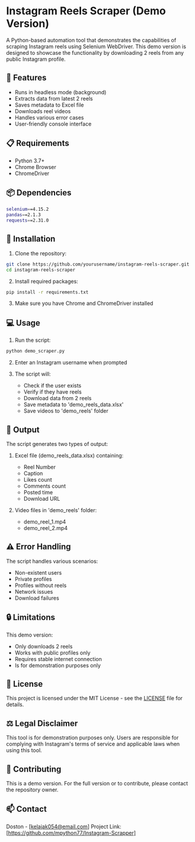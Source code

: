 # Instagram Reels Scraper (Demo Version)

A Python-based automation tool that demonstrates the capabilities of scraping Instagram reels using Selenium WebDriver. This demo version is designed to showcase the functionality by downloading 2 reels from any public Instagram profile.

## 🚀 Features

- Runs in headless mode (background)
- Extracts data from latest 2 reels
- Saves metadata to Excel file
- Downloads reel videos
- Handles various error cases
- User-friendly console interface

## 📋 Requirements

- Python 3.7+
- Chrome Browser
- ChromeDriver

## 📦 Dependencies

```bash
selenium==4.15.2
pandas==2.1.3
requests==2.31.0
```

## 🔧 Installation

1. Clone the repository:
```bash
git clone https://github.com/yourusername/instagram-reels-scraper.git
cd instagram-reels-scraper
```

2. Install required packages:
```bash
pip install -r requirements.txt
```

3. Make sure you have Chrome and ChromeDriver installed

## 💻 Usage

1. Run the script:
```bash
python demo_scraper.py
```

2. Enter an Instagram username when prompted

3. The script will:
   - Check if the user exists
   - Verify if they have reels
   - Download data from 2 reels
   - Save metadata to 'demo_reels_data.xlsx'
   - Save videos to 'demo_reels' folder

## 📝 Output

The script generates two types of output:

1. Excel file (demo_reels_data.xlsx) containing:
   - Reel Number
   - Caption
   - Likes count
   - Comments count
   - Posted time
   - Download URL

2. Video files in 'demo_reels' folder:
   - demo_reel_1.mp4
   - demo_reel_2.mp4

## ⚠️ Error Handling

The script handles various scenarios:
- Non-existent users
- Private profiles
- Profiles without reels
- Network issues
- Download failures

## 🔒 Limitations

This demo version:
- Only downloads 2 reels
- Works with public profiles only
- Requires stable internet connection
- Is for demonstration purposes only

## 📄 License

This project is licensed under the MIT License - see the [LICENSE](LICENSE) file for details.

## ⚖️ Legal Disclaimer

This tool is for demonstration purposes only. Users are responsible for complying with Instagram's terms of service and applicable laws when using this tool.

## 🤝 Contributing

This is a demo version. For the full version or to contribute, please contact the repository owner.

## 📫 Contact

Doston - [kelajak054@email.com]
Project Link: [https://github.com/mpython77/Instagram-Scrapper]
